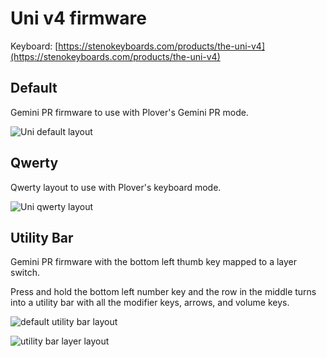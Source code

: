 # Uni v4 firmware

Keyboard: [https://stenokeyboards.com/products/the-uni-v4](https://stenokeyboards.com/products/the-uni-v4)

## Default

Gemini PR firmware to use with Plover's Gemini PR mode.

![Uni default layout](https://i.imgur.com/TofN4br.png)

## Qwerty

Qwerty layout to use with Plover's keyboard mode.

![Uni qwerty layout](https://i.imgur.com/b7XZClQ.png)

## Utility Bar

Gemini PR firmware with the bottom left thumb key mapped to a layer switch.

Press and hold the bottom left number key and the row in the middle turns into a utility bar with all the modifier keys, arrows, and volume keys.

![default utility bar layout](https://i.imgur.com/z9AfjYZ.png)

![utility bar layer layout](https://i.imgur.com/JcU2Frh.png)
